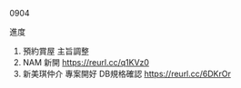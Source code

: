 0904

進度

1. 預約賞屋 主旨調整
2. NAM 新開 https://reurl.cc/q1KVz0
3. 新美琪仲介 專案開好 DB規格確認 https://reurl.cc/6DKrOr

